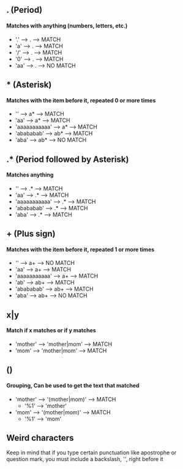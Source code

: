 ## . (Period)
#### Matches with anything (numbers, letters, etc.)
- '.' --> . --> MATCH
- 'a' --> . --> MATCH
- '/' --> . --> MATCH
- '0' --> . --> MATCH
- 'aa' --> . --> NO MATCH

## * (Asterisk)
#### Matches with the item before it, repeated 0 or more times
- '' --> a* --> MATCH
- 'aa' --> a* --> MATCH
- 'aaaaaaaaaaa' --> a* --> MATCH
- 'abababab' --> ab* --> MATCH
- 'aba' --> ab* --> NO MATCH

## .* (Period followed by Asterisk)
#### Matches anything
- '' --> .* --> MATCH
- 'aa' --> .* --> MATCH
- 'aaaaaaaaaaa' --> .* --> MATCH
- 'abababab' --> .* --> MATCH
- 'aba' --> .* --> MATCH

## + (Plus sign)
#### Matches with the item before it, repeated 1 or more times
- '' --> a+ --> NO MATCH
- 'aa' --> a+ --> MATCH
- 'aaaaaaaaaaa' --> a+ --> MATCH
- 'ab' --> ab+ --> MATCH
- 'abababab' --> ab+ --> MATCH
- 'aba' --> ab+ --> NO MATCH

## x|y 
#### Match if x matches or if y matches
- 'mother' --> 'mother|mom' --> MATCH
- 'mom' --> 'mother|mom' --> MATCH

## () 
#### Grouping, Can be used to get the text that matched
- 'mother' --> '(mother|mom)' --> MATCH
  - '%1' --> 'mother'
- 'mom' --> '(mother|mom)' --> MATCH
  - '%1' --> 'mom'

## Weird characters
Keep in mind that if you type certain punctuation like apostrophe or question mark, you must include a backslash, '\', right before it 
